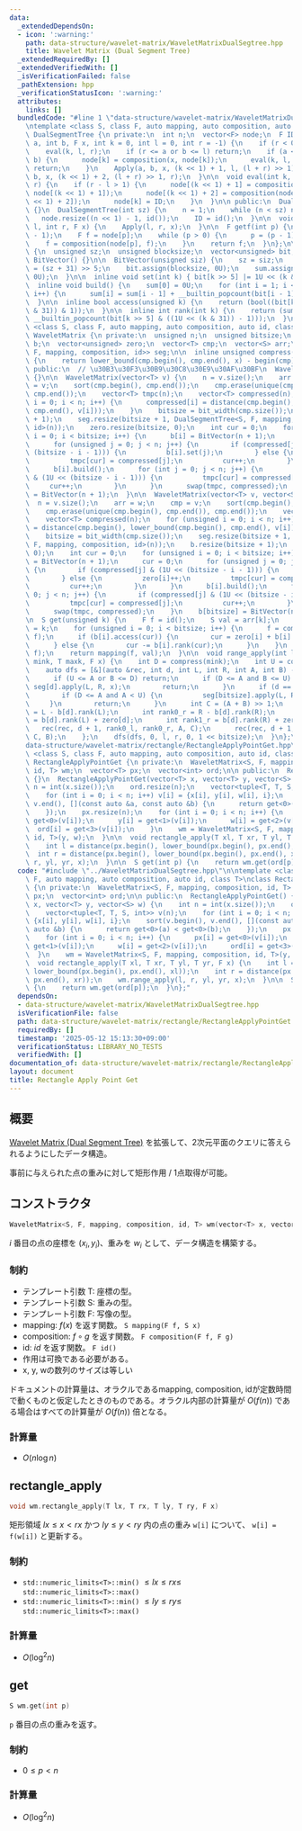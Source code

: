 ```yaml
---
data:
  _extendedDependsOn:
  - icon: ':warning:'
    path: data-structure/wavelet-matrix/WaveletMatrixDualSegtree.hpp
    title: Wavelet Matrix (Dual Segment Tree)
  _extendedRequiredBy: []
  _extendedVerifiedWith: []
  _isVerificationFailed: false
  _pathExtension: hpp
  _verificationStatusIcon: ':warning:'
  attributes:
    links: []
  bundledCode: "#line 1 \"data-structure/wavelet-matrix/WaveletMatrixDualSegtree.hpp\"\
    \ntemplate <class S, class F, auto mapping, auto composition, auto id>\nstruct\
    \ DualSegmentTree {\n private:\n  int n;\n  vector<F> node;\n  F ID;\n  void Apply(int\
    \ a, int b, F x, int k = 0, int l = 0, int r = -1) {\n    if (r < 0) r = n;\n\
    \    eval(k, l, r);\n    if (r <= a or b <= l) return;\n    if (a <= l and r <=\
    \ b) {\n      node[k] = composition(x, node[k]);\n      eval(k, l, r);\n     \
    \ return;\n    }\n    Apply(a, b, x, (k << 1) + 1, l, (l + r) >> 1);\n    Apply(a,\
    \ b, x, (k << 1) + 2, (l + r) >> 1, r);\n  }\n\n  void eval(int k, int l, int\
    \ r) {\n    if (r - l > 1) {\n      node[(k << 1) + 1] = composition(node[k],\
    \ node[(k << 1) + 1]);\n      node[(k << 1) + 2] = composition(node[k], node[(k\
    \ << 1) + 2]);\n      node[k] = ID;\n    }\n  }\n\n public:\n  DualSegmentTree()\
    \ {}\n  DualSegmentTree(int sz) {\n    n = 1;\n    while (n < sz) n <<= 1;\n \
    \   node.resize((n << 1) - 1, id());\n    ID = id();\n  }\n\n  void apply(int\
    \ l, int r, F x) {\n    Apply(l, r, x);\n  }\n\n  F getf(int p) {\n    p += (n\
    \ - 1);\n    F f = node[p];\n    while (p > 0) {\n      p = (p - 1) >> 1;\n  \
    \    f = composition(node[p], f);\n    }\n    return f;\n  }\n};\n\nstruct BitVector\
    \ {\n  unsigned sz;\n  unsigned blocksize;\n  vector<unsigned> bit, sum;\n\n \
    \ BitVector() {}\n\n  BitVector(unsigned siz) {\n    sz = siz;\n    blocksize\
    \ = (sz + 31) >> 5;\n    bit.assign(blocksize, 0U);\n    sum.assign(blocksize,\
    \ 0U);\n  }\n\n  inline void set(int k) { bit[k >> 5] |= 1U << (k & 31); }\n\n\
    \  inline void build() {\n    sum[0] = 0U;\n    for (int i = 1; i < blocksize;\
    \ i++) {\n      sum[i] = sum[i - 1] + __builtin_popcount(bit[i - 1]);\n    }\n\
    \  }\n\n  inline bool access(unsigned k) {\n    return (bool((bit[k >> 5] >> (k\
    \ & 31)) & 1));\n  }\n\n  inline int rank(int k) {\n    return (sum[k >> 5] +\
    \ __builtin_popcount(bit[k >> 5] & ((1U << (k & 31)) - 1)));\n  }\n};\n\ntemplate\
    \ <class S, class F, auto mapping, auto composition, auto id, class T>\nclass\
    \ WaveletMatrix {\n private:\n  unsigned n;\n  unsigned bitsize;\n  vector<BitVector>\
    \ b;\n  vector<unsigned> zero;\n  vector<T> cmp;\n  vector<S> arr;\n  vector<DualSegmentTree<S,\
    \ F, mapping, composition, id>> seg;\n\n  inline unsigned compress(const T &x)\
    \ {\n    return lower_bound(cmp.begin(), cmp.end(), x) - begin(cmp);\n  }\n\n\
    \ public:\n  // \u30B3\u30F3\u30B9\u30C8\u30E9\u30AF\u30BF\n  WaveletMatrix()\
    \ {}\n\n  WaveletMatrix(vector<T> v) {\n    n = v.size();\n    arr = v;\n    cmp\
    \ = v;\n    sort(cmp.begin(), cmp.end());\n    cmp.erase(unique(cmp.begin(), cmp.end()),\
    \ cmp.end());\n    vector<T> tmpc(n);\n    vector<T> compressed(n);\n    for (unsigned\
    \ i = 0; i < n; i++) {\n      compressed[i] = distance(cmp.begin(), lower_bound(cmp.begin(),\
    \ cmp.end(), v[i]));\n    }\n    bitsize = bit_width(cmp.size());\n    b.resize(bitsize\
    \ + 1);\n    seg.resize(bitsize + 1, DualSegmentTree<S, F, mapping, composition,\
    \ id>(n));\n    zero.resize(bitsize, 0);\n    int cur = 0;\n    for (unsigned\
    \ i = 0; i < bitsize; i++) {\n      b[i] = BitVector(n + 1);\n      cur = 0;\n\
    \      for (unsigned j = 0; j < n; j++) {\n        if (compressed[j] & (1U <<\
    \ (bitsize - i - 1))) {\n          b[i].set(j);\n        } else {\n          zero[i]++;\n\
    \          tmpc[cur] = compressed[j];\n          cur++;\n        }\n      }\n\
    \      b[i].build();\n      for (int j = 0; j < n; j++) {\n        if (compressed[j]\
    \ & (1U << (bitsize - i - 1))) {\n          tmpc[cur] = compressed[j];\n     \
    \     cur++;\n        }\n      }\n      swap(tmpc, compressed);\n    }\n    b[bitsize]\
    \ = BitVector(n + 1);\n  }\n\n  WaveletMatrix(vector<T> v, vector<S> w) {\n  \
    \  n = v.size();\n    arr = w;\n    cmp = v;\n    sort(cmp.begin(), cmp.end());\n\
    \    cmp.erase(unique(cmp.begin(), cmp.end()), cmp.end());\n    vector<T> tmpc(n);\n\
    \    vector<T> compressed(n);\n    for (unsigned i = 0; i < n; i++) {\n      compressed[i]\
    \ = distance(cmp.begin(), lower_bound(cmp.begin(), cmp.end(), v[i]));\n    }\n\
    \    bitsize = bit_width(cmp.size());\n    seg.resize(bitsize + 1, DualSegmentTree<S,\
    \ F, mapping, composition, id>(n));\n    b.resize(bitsize + 1);\n    zero.resize(bitsize,\
    \ 0);\n    int cur = 0;\n    for (unsigned i = 0; i < bitsize; i++) {\n      b[i]\
    \ = BitVector(n + 1);\n      cur = 0;\n      for (unsigned j = 0; j < n; j++)\
    \ {\n        if (compressed[j] & (1U << (bitsize - i - 1))) {\n          b[i].set(j);\n\
    \        } else {\n          zero[i]++;\n          tmpc[cur] = compressed[j];\n\
    \          cur++;\n        }\n      }\n      b[i].build();\n      for (int j =\
    \ 0; j < n; j++) {\n        if (compressed[j] & (1U << (bitsize - i - 1))) {\n\
    \          tmpc[cur] = compressed[j];\n          cur++;\n        }\n      }\n\
    \      swap(tmpc, compressed);\n    }\n    b[bitsize] = BitVector(n + 1);\n  }\n\
    \n  S get(unsigned k) {\n    F f = id();\n    S val = arr[k];\n    unsigned cur\
    \ = k;\n    for (unsigned i = 0; i < bitsize; i++) {\n      f = composition(seg[i].getf(cur),\
    \ f);\n      if (b[i].access(cur)) {\n        cur = zero[i] + b[i].rank(cur);\n\
    \      } else {\n        cur -= b[i].rank(cur);\n      }\n    }\n    f = composition(seg[bitsize].getf(cur),\
    \ f);\n    return mapping(f, val);\n  }\n\n  void range_apply(int l, int r, T\
    \ mink, T maxk, F x) {\n    int D = compress(mink);\n    int U = compress(maxk);\n\
    \    auto dfs = [&](auto &rec, int d, int L, int R, int A, int B) -> void {\n\
    \      if (U <= A or B <= D) return;\n      if (D <= A and B <= U) {\n       \
    \ seg[d].apply(L, R, x);\n        return;\n      }\n      if (d == bitsize) {\n\
    \        if (D <= A and A < U) {\n          seg[bitsize].apply(L, R, x);\n   \
    \     }\n        return;\n      }\n      int C = (A + B) >> 1;\n      int rank0_l\
    \ = L - b[d].rank(L);\n      int rank0_r = R - b[d].rank(R);\n      int rank1_l\
    \ = b[d].rank(L) + zero[d];\n      int rank1_r = b[d].rank(R) + zero[d];\n   \
    \   rec(rec, d + 1, rank0_l, rank0_r, A, C);\n      rec(rec, d + 1, rank1_l, rank1_r,\
    \ C, B);\n    };\n    dfs(dfs, 0, l, r, 0, 1 << bitsize);\n  }\n};\n#line 2 \"\
    data-structure/wavelet-matrix/rectangle/RectangleApplyPointGet.hpp\"\n\ntemplate\
    \ <class S, class F, auto mapping, auto composition, auto id, class T>\nclass\
    \ RectangleApplyPointGet {\n private:\n  WaveletMatrix<S, F, mapping, composition,\
    \ id, T> wm;\n  vector<T> px;\n  vector<int> ord;\n\n public:\n  RectangleApplyPointGet()\
    \ {}\n  RectangleApplyPointGet(vector<T> x, vector<T> y, vector<S> w) {\n    int\
    \ n = int(x.size());\n    ord.resize(n);\n    vector<tuple<T, T, S, int>> v(n);\n\
    \    for (int i = 0; i < n; i++) v[i] = {x[i], y[i], w[i], i};\n    sort(v.begin(),\
    \ v.end(), [](const auto &a, const auto &b) {\n      return get<0>(a) < get<0>(b);\n\
    \    });\n    px.resize(n);\n    for (int i = 0; i < n; i++) {\n      px[i] =\
    \ get<0>(v[i]);\n      y[i] = get<1>(v[i]);\n      w[i] = get<2>(v[i]);\n    \
    \  ord[i] = get<3>(v[i]);\n    }\n    wm = WaveletMatrix<S, F, mapping, composition,\
    \ id, T>(y, w);\n  }\n\n  void rectangle_apply(T xl, T xr, T yl, T yr, F x) {\n\
    \    int l = distance(px.begin(), lower_bound(px.begin(), px.end(), xl));\n  \
    \  int r = distance(px.begin(), lower_bound(px.begin(), px.end(), xr));\n    wm.range_apply(l,\
    \ r, yl, yr, x);\n  }\n\n  S get(int p) {\n    return wm.get(ord[p]);\n  }\n};\n"
  code: "#include \"../WaveletMatrixDualSegtree.hpp\"\n\ntemplate <class S, class\
    \ F, auto mapping, auto composition, auto id, class T>\nclass RectangleApplyPointGet\
    \ {\n private:\n  WaveletMatrix<S, F, mapping, composition, id, T> wm;\n  vector<T>\
    \ px;\n  vector<int> ord;\n\n public:\n  RectangleApplyPointGet() {}\n  RectangleApplyPointGet(vector<T>\
    \ x, vector<T> y, vector<S> w) {\n    int n = int(x.size());\n    ord.resize(n);\n\
    \    vector<tuple<T, T, S, int>> v(n);\n    for (int i = 0; i < n; i++) v[i] =\
    \ {x[i], y[i], w[i], i};\n    sort(v.begin(), v.end(), [](const auto &a, const\
    \ auto &b) {\n      return get<0>(a) < get<0>(b);\n    });\n    px.resize(n);\n\
    \    for (int i = 0; i < n; i++) {\n      px[i] = get<0>(v[i]);\n      y[i] =\
    \ get<1>(v[i]);\n      w[i] = get<2>(v[i]);\n      ord[i] = get<3>(v[i]);\n  \
    \  }\n    wm = WaveletMatrix<S, F, mapping, composition, id, T>(y, w);\n  }\n\n\
    \  void rectangle_apply(T xl, T xr, T yl, T yr, F x) {\n    int l = distance(px.begin(),\
    \ lower_bound(px.begin(), px.end(), xl));\n    int r = distance(px.begin(), lower_bound(px.begin(),\
    \ px.end(), xr));\n    wm.range_apply(l, r, yl, yr, x);\n  }\n\n  S get(int p)\
    \ {\n    return wm.get(ord[p]);\n  }\n};"
  dependsOn:
  - data-structure/wavelet-matrix/WaveletMatrixDualSegtree.hpp
  isVerificationFile: false
  path: data-structure/wavelet-matrix/rectangle/RectangleApplyPointGet.hpp
  requiredBy: []
  timestamp: '2025-05-12 15:13:30+09:00'
  verificationStatus: LIBRARY_NO_TESTS
  verifiedWith: []
documentation_of: data-structure/wavelet-matrix/rectangle/RectangleApplyPointGet.hpp
layout: document
title: Rectangle Apply Point Get
---
```


## 概要

[Wavelet Matrix (Dual Segment Tree)](../WaveletMatrixDualSegtree.hpp) を拡張して、2次元平面のクエリに答えられるようにしたデータ構造。

事前に与えられた点の重みに対して矩形作用 / 1点取得が可能。 

## コンストラクタ

```cpp
WaveletMatrix<S, F, mapping, composition, id, T> wm(vector<T> x, vector<T> y, vector<S> w)
```
$i$ 番目の点の座標を $(x_i, y_i)$、重みを $w_i$ として、データ構造を構築する。

### 制約

- テンプレート引数 T: 座標の型。
- テンプレート引数 S: 重みの型。
- テンプレート引数 F: 写像の型。
- mapping: $f(x)$ を返す関数。 `S mapping(F f, S x)`
- composition: $f \circ g$ を返す関数。 `F composition(F f, F g)`
- id: $id$ を返す関数。 `F id()`
- 作用は可換である必要がある。
- x, y, wの数列のサイズは等しい


ドキュメントの計算量は、オラクルであるmapping, composition, idが定数時間で動くものと仮定したときのものである。オラクル内部の計算量が 
$O(f(n))$ である場合はすべての計算量が $O(f(n))$ 倍となる。


### 計算量
- $O(n\log{n})$

## rectangle_apply

```cpp
void wm.rectangle_apply(T lx, T rx, T ly, T ry, F x)
```

矩形領域 $lx \leq x \lt rx$ かつ $ly \leq y \lt ry$ 内の点の重み `w[i]` について、 `w[i] = f(w[i])` と更新する。

### 制約

- `std::numeric_limits<T>::min()` $\leq lx \leq rx \leq$ `std::numeric_limits<T>::max()`
- `std::numeric_limits<T>::min()` $\leq ly \leq ry \leq$ `std::numeric_limits<T>::max()`


### 計算量
- $O(\log^2{n})$

## get

```cpp
S wm.get(int p)
```

`p` 番目の点の重みを返す。

### 制約

- $0 \leq p \lt n$ 


### 計算量
- $O(\log^2{n})$